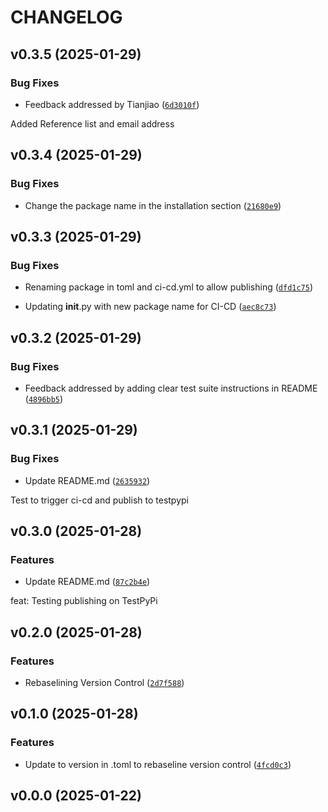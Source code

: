 # CHANGELOG


## v0.3.5 (2025-01-29)

### Bug Fixes

- Feedback addressed by Tianjiao
  ([`6d3010f`](https://github.com/UBC-MDS/py_atmosphere/commit/6d3010fd59ebb19d3cd775402fd7dcf478c3cd0b))

Added Reference list and email address


## v0.3.4 (2025-01-29)

### Bug Fixes

- Change the package name in the installation section
  ([`21680e9`](https://github.com/UBC-MDS/py_atmosphere/commit/21680e93c10f0cddc54f20b9e405786bab3f51d9))


## v0.3.3 (2025-01-29)

### Bug Fixes

- Renaming package in toml and ci-cd.yml to allow publishing
  ([`dfd1c75`](https://github.com/UBC-MDS/py_atmosphere/commit/dfd1c75d8884a76e0a5f22791b0daef44ec6a8d1))

- Updating __init__.py with new package name for CI-CD
  ([`aec8c73`](https://github.com/UBC-MDS/py_atmosphere/commit/aec8c7308118dc6e6e628e98a2b4842c5af32b94))


## v0.3.2 (2025-01-29)

### Bug Fixes

- Feedback addressed by adding clear test suite instructions in README
  ([`4896bb5`](https://github.com/UBC-MDS/py_atmosphere/commit/4896bb57798edb0c0ca95e59d32f5de7e09326be))


## v0.3.1 (2025-01-29)

### Bug Fixes

- Update README.md
  ([`2635932`](https://github.com/UBC-MDS/py_atmosphere/commit/26359325def33a18e0311b8aa4b0f63943637931))

Test to trigger ci-cd and publish to testpypi


## v0.3.0 (2025-01-28)

### Features

- Update README.md
  ([`87c2b4e`](https://github.com/UBC-MDS/py_atmosphere/commit/87c2b4e1ea55fe12eff90557224d5644c9b7f2f9))

feat: Testing publishing on TestPyPi


## v0.2.0 (2025-01-28)

### Features

- Rebaselining Version Control
  ([`2d7f588`](https://github.com/UBC-MDS/py_atmosphere/commit/2d7f5889c4e25716b8d24d18683462f2c7a50a7b))


## v0.1.0 (2025-01-28)

### Features

- Update to version in .toml to rebaseline version control
  ([`4fcd0c3`](https://github.com/UBC-MDS/py_atmosphere/commit/4fcd0c3d8d3fdb4efa89f810db2c99fd203af4bc))


## v0.0.0 (2025-01-22)
